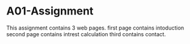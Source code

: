 # A01-Assignment
This assignment contains 3 web pages.
first page contains intoduction
second page contains intrest calculation
third contains contact.

